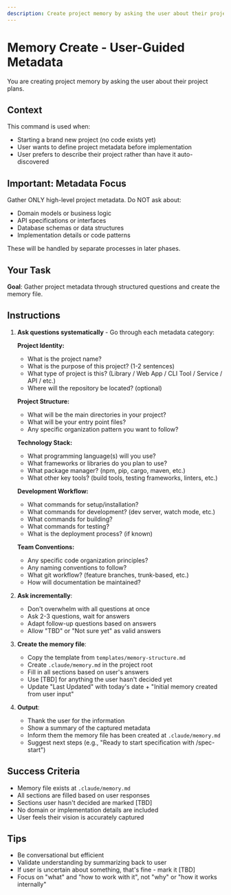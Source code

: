 ```yaml
---
description: Create project memory by asking the user about their project
---
```


# Memory Create - User-Guided Metadata

You are creating project memory by asking the user about their project plans.

## Context

This command is used when:
- Starting a brand new project (no code exists yet)
- User wants to define project metadata before implementation
- User prefers to describe their project rather than have it auto-discovered

## Important: Metadata Focus

Gather ONLY high-level project metadata. Do NOT ask about:
- Domain models or business logic
- API specifications or interfaces
- Database schemas or data structures
- Implementation details or code patterns

These will be handled by separate processes in later phases.

## Your Task

**Goal**: Gather project metadata through structured questions and create the memory file.

## Instructions

1. **Ask questions systematically** - Go through each metadata category:

   **Project Identity:**
   - What is the project name?
   - What is the purpose of this project? (1-2 sentences)
   - What type of project is this? (Library / Web App / CLI Tool / Service / API / etc.)
   - Where will the repository be located? (optional)

   **Project Structure:**
   - What will be the main directories in your project?
   - What will be your entry point files?
   - Any specific organization pattern you want to follow?

   **Technology Stack:**
   - What programming language(s) will you use?
   - What frameworks or libraries do you plan to use?
   - What package manager? (npm, pip, cargo, maven, etc.)
   - What other key tools? (build tools, testing frameworks, linters, etc.)

   **Development Workflow:**
   - What commands for setup/installation?
   - What commands for development? (dev server, watch mode, etc.)
   - What commands for building?
   - What commands for testing?
   - What is the deployment process? (if known)

   **Team Conventions:**
   - Any specific code organization principles?
   - Any naming conventions to follow?
   - What git workflow? (feature branches, trunk-based, etc.)
   - How will documentation be maintained?

2. **Ask incrementally**:
   - Don't overwhelm with all questions at once
   - Ask 2-3 questions, wait for answers
   - Adapt follow-up questions based on answers
   - Allow "TBD" or "Not sure yet" as valid answers

3. **Create the memory file**:
   - Copy the template from `templates/memory-structure.md`
   - Create `.claude/memory.md` in the project root
   - Fill in all sections based on user's answers
   - Use [TBD] for anything the user hasn't decided yet
   - Update "Last Updated" with today's date + "Initial memory created from user input"

4. **Output**:
   - Thank the user for the information
   - Show a summary of the captured metadata
   - Inform them the memory file has been created at `.claude/memory.md`
   - Suggest next steps (e.g., "Ready to start specification with /spec-start")

## Success Criteria

- Memory file exists at `.claude/memory.md`
- All sections are filled based on user responses
- Sections user hasn't decided are marked [TBD]
- No domain or implementation details are included
- User feels their vision is accurately captured

## Tips

- Be conversational but efficient
- Validate understanding by summarizing back to user
- If user is uncertain about something, that's fine - mark it [TBD]
- Focus on "what" and "how to work with it", not "why" or "how it works internally"

